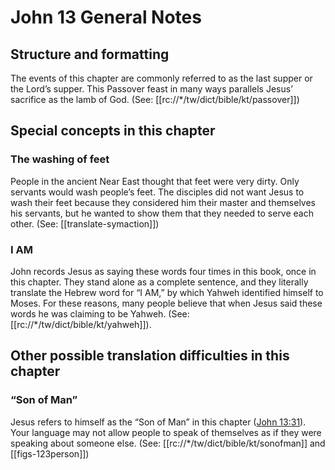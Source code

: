 # John 13 General Notes
## Structure and formatting

The events of this chapter are commonly referred to as the last supper or the Lord’s supper. This Passover feast in many ways parallels Jesus’ sacrifice as the lamb of God. (See: [[rc://*/tw/dict/bible/kt/passover]])

## Special concepts in this chapter

### The washing of feet

People in the ancient Near East thought that feet were very dirty. Only servants would wash people’s feet. The disciples did not want Jesus to wash their feet because they considered him their master and themselves his servants, but he wanted to show them that they needed to serve each other. (See: [[translate-symaction]])

### I AM

John records Jesus as saying these words four times in this book, once in this chapter. They stand alone as a complete sentence, and they literally translate the Hebrew word for “I AM,” by which Yahweh identified himself to Moses. For these reasons, many people believe that when Jesus said these words he was claiming to be Yahweh. (See: [[rc://*/tw/dict/bible/kt/yahweh]]).

## Other possible translation difficulties in this chapter

### “Son of Man”

Jesus refers to himself as the “Son of Man” in this chapter ([John 13:31](../../jhn/13/31.md)). Your language may not allow people to speak of themselves as if they were speaking about someone else. (See: [[rc://*/tw/dict/bible/kt/sonofman]] and [[figs-123person]])